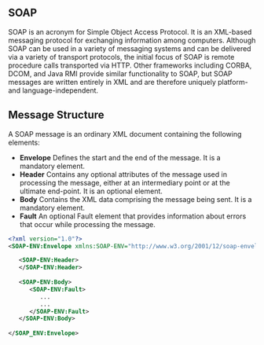 ## SOAP
SOAP is an acronym for Simple Object Access Protocol. It is an XML-based messaging protocol for exchanging information among computers. Although SOAP can be used in a variety of messaging systems and can be delivered via a variety of transport protocols, the initial focus of SOAP is remote procedure calls transported via HTTP. Other frameworks including CORBA, DCOM, and Java RMI provide similar functionality to SOAP, but SOAP messages are written entirely in XML and are therefore uniquely platform- and language-independent.

## Message Structure
A SOAP message is an ordinary XML document containing the following elements:
- **Envelope** Defines the start and the end of the message. It is a mandatory element.
- **Header** Contains any optional attributes of the message used in processing the message, either at an intermediary point or at the ultimate end-point. It is an optional element.
- **Body** Contains the XML data comprising the message being sent. It is a mandatory element.
- **Fault** An optional Fault element that provides information about errors that occur while processing the message.
```xml
<?xml version="1.0"?>
<SOAP-ENV:Envelope xmlns:SOAP-ENV="http://www.w3.org/2001/12/soap-envelope" SOAP-ENV:encodingStyle="http://www.w3.org/2001/12/soap-encoding">

   <SOAP-ENV:Header>
   </SOAP-ENV:Header>
   
   <SOAP-ENV:Body>
      <SOAP-ENV:Fault>
         ...
         ...
      </SOAP-ENV:Fault>
   </SOAP-ENV:Body>
   
</SOAP_ENV:Envelope>
```
